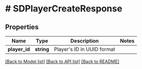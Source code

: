 # # SDPlayerCreateResponse

## Properties

Name | Type | Description | Notes
------------ | ------------- | ------------- | -------------
**player_id** | **string** | Player&#39;s ID in UUID format |

[[Back to Model list]](../../README.md#models) [[Back to API list]](../../README.md#endpoints) [[Back to README]](../../README.md)
